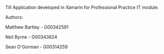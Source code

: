 Till Application developed in Xamarin for Professional Practice IT module.

Authors:

Matthew Bartley - G00342591

Neil Byrne - G00343624

Sean O'Gorman - G00314259
